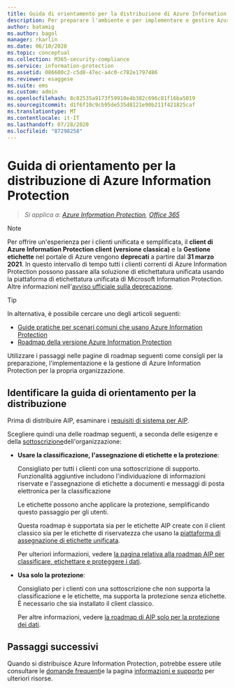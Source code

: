 ```yaml
---
title: Guida di orientamento per la distribuzione di Azure Information Protection
description: Per preparare l'ambiente e per implementare e gestire Azure Information Protection per l'organizzazione, eseguire questa procedura.
author: batamig
ms.author: bagol
manager: rkarlin
ms.date: 06/10/2020
ms.topic: conceptual
ms.collection: M365-security-compliance
ms.service: information-protection
ms.assetid: 086600c2-c5d8-47ec-a4c0-c782e1797486
ms.reviewer: esaggese
ms.suite: ems
ms.custom: admin
ms.openlocfilehash: 8c82535a9173f59910e4b382c696c81f16ba5019
ms.sourcegitcommit: d1f6f10c9cb95de535d8121e90b211f421825caf
ms.translationtype: MT
ms.contentlocale: it-IT
ms.lasthandoff: 07/28/2020
ms.locfileid: "87298258"
---
```

# <a name="azure-information-protection-deployment-roadmap"></a>Guida di orientamento per la distribuzione di Azure Information Protection

>*Si applica a: [Azure Information Protection](https://azure.microsoft.com/pricing/details/information-protection), [Office 365](https://download.microsoft.com/download/E/C/F/ECF42E71-4EC0-48FF-AA00-577AC14D5B5C/Azure_Information_Protection_licensing_datasheet_EN-US.pdf)*

>[!NOTE] 
> Per offrire un'esperienza per i clienti unificata e semplificata, il **client di Azure Information Protection client (versione classica)** e la **Gestione etichette** nel portale di Azure vengono **deprecati** a partire dal **31 marzo 2021**. In questo intervallo di tempo tutti i clienti correnti di Azure Information Protection possono passare alla soluzione di etichettatura unificata usando la piattaforma di etichettatura unificata di Microsoft Information Protection. Altre informazioni nell'[avviso ufficiale sulla deprecazione](https://aka.ms/aipclassicsunset).

> [!TIP]
> In alternativa, è possibile cercare uno degli articoli seguenti:
> - [Guide pratiche per scenari comuni che usano Azure Information Protection](how-to-guides.md)
>- [Roadmap della versione Azure Information Protection](information-support.md#information-about-new-releases-and-updates)

Utilizzare i passaggi nelle pagine di roadmap seguenti come consigli per la preparazione, l'implementazione e la gestione di Azure Information Protection per la propria organizzazione.

## <a name="identify-your-deployment-roadmap"></a>Identificare la guida di orientamento per la distribuzione

Prima di distribuire AIP, esaminare i [requisiti di sistema per AIP](./requirements.md).

Scegliere quindi una delle roadmap seguenti, a seconda delle esigenze e della [sottoscrizione](https://azure.microsoft.com/pricing/details/information-protection/)dell'organizzazione:

- **Usare la classificazione, l'assegnazione di etichette e la protezione**:

    Consigliato per tutti i clienti con una sottoscrizione di supporto. Funzionalità aggiuntive includono l'individuazione di informazioni riservate e l'assegnazione di etichette a documenti e messaggi di posta elettronica per la classificazione 

    Le etichette possono anche applicare la protezione, semplificando questo passaggio per gli utenti. 

    Questa roadmap è supportata sia per le etichette AIP create con il client classico sia per le etichette di riservatezza che usano la [piattaforma di assegnazione di etichette unificata](faqs.md#how-can-i-determine-if-my-tenant-is-on-the-unified-labeling-platform).

    Per ulteriori informazioni, vedere [la pagina relativa alla roadmap AIP per classificare, etichettare e proteggere i dati](deployment-roadmap-classify-label-protect.md).

- **Usa solo la protezione**: 

    Consigliato per i clienti con una sottoscrizione che non supporta la classificazione e le etichette, ma supporta la protezione senza etichette. È necessario che sia installato il client classico.

    Per altre informazioni, vedere [la roadmap di AIP solo per la protezione dei dati](deployment-roadmap-protect-only.md).

## <a name="next-steps"></a>Passaggi successivi

Quando si distribuisce Azure Information Protection, potrebbe essere utile consultare le [domande frequenti](faqs.md)e la pagina [informazioni e supporto](information-support.md) per ulteriori risorse.